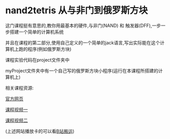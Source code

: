 # nand2tetris 从与非门到俄罗斯方块

这门课程挺有意思的,教你用最基本的硬件,与非门(NAND) 和 触发器(DFF),一步一步搭建一个简单的计算机系统

并且在课程的第二部分,使用自己定义的一个简单的jack语言,写出实际能在这个计算机上跑的程序(例如俄罗斯方块)

课程实验代码在project文件夹中

myProject文件夹中有一个自己写的俄罗斯方块小程序(运行在本课程所搭建的计算机上)


 
 相关课程资源:
 
 [官方网页](https://www.nand2tetris.org/)
 
[课程视频一](https://www.coursera.org/learn/build-a-computer)

[课程视频二](https://www.coursera.org/learn/nand2tetris2)

(上述网站播放卡的可以看[B站搬运](https://www.bilibili.com/video/BV1KJ411s7QJ))
